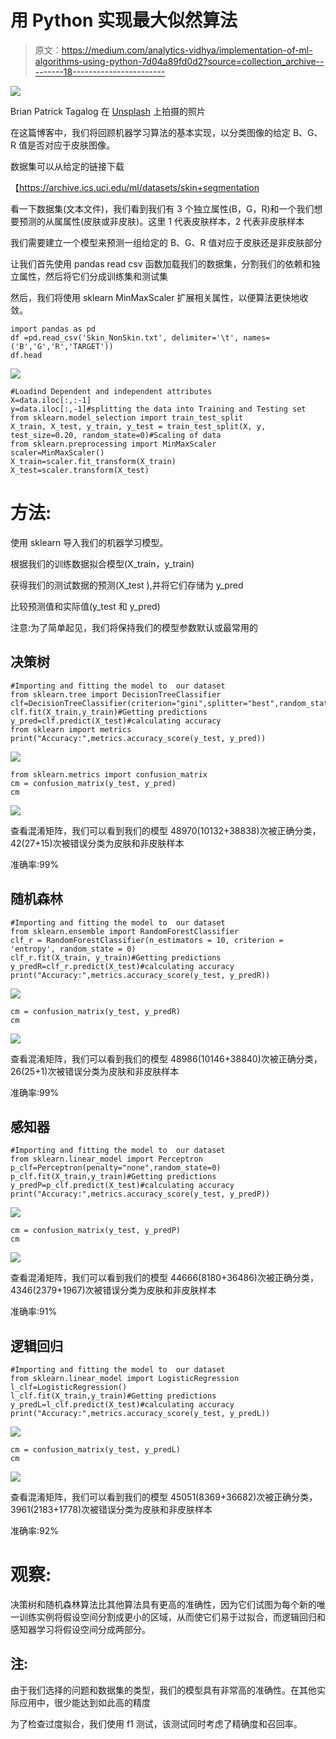 # 用 Python 实现最大似然算法

> 原文：<https://medium.com/analytics-vidhya/implementation-of-ml-algorithms-using-python-7d04a89fd0d2?source=collection_archive---------18----------------------->

![](img/a52ce4b5ca122ae6ceccfe17905b9912.png)

Brian Patrick Tagalog 在 [Unsplash](https://unsplash.com?utm_source=medium&utm_medium=referral) 上拍摄的照片

在这篇博客中，我们将回顾机器学习算法的基本实现，以分类图像的给定 B、G、R 值是否对应于皮肤图像。

数据集可以从给定的链接下载

【https://archive.ics.uci.edu/ml/datasets/skin+segmentation 

看一下数据集(文本文件)，我们看到我们有 3 个独立属性(B，G，R)和一个我们想要预测的从属属性(皮肤或非皮肤)。这里 1 代表皮肤样本，2 代表非皮肤样本

我们需要建立一个模型来预测一组给定的 B、G、R 值对应于皮肤还是非皮肤部分

让我们首先使用 pandas read csv 函数加载我们的数据集，分割我们的依赖和独立属性，然后将它们分成训练集和测试集

然后，我们将使用 sklearn MinMaxScaler 扩展相关属性，以便算法更快地收敛。

```
import pandas as pd
df =pd.read_csv('Skin_NonSkin.txt', delimiter='\t', names=('B','G','R','TARGET'))
df.head
```

![](img/95c27d7524e935bc22ad40b9dddf34e6.png)

```
#Loadind Dependent and independent attributes
X=data.iloc[:,:-1]
y=data.iloc[:,-1]#splitting the data into Training and Testing set
from sklearn.model_selection import train_test_split
X_train, X_test, y_train, y_test = train_test_split(X, y, test_size=0.20, random_state=0)#Scaling of data
from sklearn.preprocessing import MinMaxScaler
scaler=MinMaxScaler()
X_train=scaler.fit_transform(X_train)
X_test=scaler.transform(X_test)
```

# **方法:**

使用 sklearn 导入我们的机器学习模型。

根据我们的训练数据拟合模型(X_train，y_train)

获得我们的测试数据的预测(X_test ),并将它们存储为 y_pred

比较预测值和实际值(y_test 和 y_pred)

注意:为了简单起见，我们将保持我们的模型参数默认或最常用的

## **决策树**

```
#Importing and fitting the model to  our dataset
from sklearn.tree import DecisionTreeClassifier
clf=DecisionTreeClassifier(criterion="gini",splitter="best",random_state=0)
clf.fit(X_train,y_train)#Getting predictions
y_pred=clf.predict(X_test)#calculating accuracy
from sklearn import metrics
print("Accuracy:",metrics.accuracy_score(y_test, y_pred))
```

![](img/ba0b95db09d456053cddda0d5848adbd.png)

```
from sklearn.metrics import confusion_matrix
cm = confusion_matrix(y_test, y_pred)
cm
```

![](img/1420fb4283599a86d1f013dbef3937fe.png)

查看混淆矩阵，我们可以看到我们的模型 48970(10132+38838)次被正确分类，42(27+15)次被错误分类为皮肤和非皮肤样本

准确率:99%

## **随机森林**

```
#Importing and fitting the model to  our dataset
from sklearn.ensemble import RandomForestClassifier
clf_r = RandomForestClassifier(n_estimators = 10, criterion = 'entropy', random_state = 0)
clf_r.fit(X_train, y_train)#Getting predictions
y_predR=clf_r.predict(X_test)#calculating accuracy
print("Accuracy:",metrics.accuracy_score(y_test, y_predR))
```

![](img/bc4f3827c101d78b6f083e89860dbed9.png)

```
cm = confusion_matrix(y_test, y_predR)
cm
```

![](img/396d8ec914bf215bfca334acba3cf28e.png)

查看混淆矩阵，我们可以看到我们的模型 48986(10146+38840)次被正确分类，26(25+1)次被错误分类为皮肤和非皮肤样本

准确率:99%

## **感知器**

```
#Importing and fitting the model to  our dataset
from sklearn.linear_model import Perceptron
p_clf=Perceptron(penalty="none",random_state=0)
p_clf.fit(X_train,y_train)#Getting predictions
y_predP=p_clf.predict(X_test)#calculating accuracy
print("Accuracy:",metrics.accuracy_score(y_test, y_predP))
```

![](img/f593dd72cad705c0f12caa0ef2814d0b.png)

```
cm = confusion_matrix(y_test, y_predP)
cm
```

![](img/4ad4e69152ef4a11708f0e2de04ff18f.png)

查看混淆矩阵，我们可以看到我们的模型 44666(8180+36486)次被正确分类，4346(2379+1967)次被错误分类为皮肤和非皮肤样本

准确率:91%

## **逻辑回归**

```
#Importing and fitting the model to  our dataset
from sklearn.linear_model import LogisticRegression
l_clf=LogisticRegression()
l_clf.fit(X_train,y_train)#Getting predictions
y_predL=l_clf.predict(X_test)#calculating accuracy
print("Accuracy:",metrics.accuracy_score(y_test, y_predL))
```

![](img/9fa03b676f623e7f6ea017370fb0018b.png)

```
cm = confusion_matrix(y_test, y_predL)
cm
```

![](img/9911860ea423357b447aa354b19529a9.png)

查看混淆矩阵，我们可以看到我们的模型 45051(8369+36682)次被正确分类，3961(2183+1778)次被错误分类为皮肤和非皮肤样本

准确率:92%

# **观察**:

决策树和随机森林算法比其他算法具有更高的准确性，因为它们试图为每个新的唯一训练实例将假设空间分割成更小的区域，从而使它们易于过拟合，而逻辑回归和感知器学习将假设空间分成两部分。

## **注:**

由于我们选择的问题和数据集的类型，我们的模型具有非常高的准确性。在其他实际应用中，很少能达到如此高的精度

为了检查过度拟合，我们使用 f1 测试，该测试同时考虑了精确度和召回率。